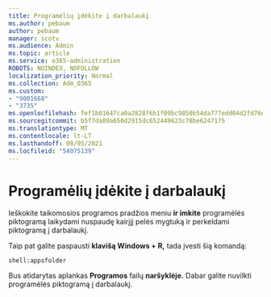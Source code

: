```yaml
---
title: Programėlių įdėkite į darbalaukį
ms.author: pebaum
author: pebaum
manager: scotv
ms.audience: Admin
ms.topic: article
ms.service: o365-administration
ROBOTS: NOINDEX, NOFOLLOW
localization_priority: Normal
ms.collection: Adm_O365
ms.custom:
- "9001668"
- "3735"
ms.openlocfilehash: fef1b01647ca0a2828f6b1f09bc9850b54da777edd04d2fd76e6c79579fbefcc
ms.sourcegitcommit: b5f7da89a650d2915dc652449623c78be6247175
ms.translationtype: MT
ms.contentlocale: lt-LT
ms.lasthandoff: 08/05/2021
ms.locfileid: "54075139"
---
```

# <a name="put-apps-on-the-desktop"></a>Programėlių įdėkite į darbalaukį

Ieškokite taikomosios programos pradžios meniu **ir imkite** programėlės piktogramą laikydami nuspaudę kairįjį pelės mygtuką ir perkeldami piktogramą į darbalaukį.

Taip pat galite paspausti **klavišą Windows + R,** tada įvesti šią komandą:

`shell:appsfolder`

Bus atidarytas aplankas **Programos** failų **naršyklėje.** Dabar galite nuvilkti programėlės piktogramą į darbalaukį.
